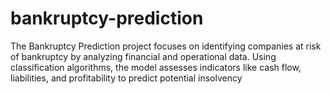 # bankruptcy-prediction
The Bankruptcy Prediction project focuses on identifying companies at risk of bankruptcy by analyzing financial and operational data. Using classification algorithms, the model assesses indicators like cash flow, liabilities, and profitability to predict potential insolvency
